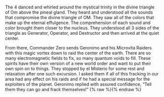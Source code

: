 The 4 danced and whirled around the mystical trinity in the divine triangle of Om above the pineal gland. They heard and understood all the sounds that compromise the divine triangle of OM. They saw all of the colors that make up the eternal effulgence. The comprehension of each sound and color brought them closer to the nucleus. They understood all 3 sides of the triangle as Generator, Operator, and Destructor and then arrived at the quiet center. 

From there, Commander Zero sends Geronimo and his Microvita Raiders with this magic vortex down to raid the center of the earth. There are so many electromagnetic fields to fix, so many quantum voids to fill. These spirits have their own version of a new world order and want to put their own spin on to things. They stopped by el Misterio for some rest and relaxation after one such excursion. I asked them if all of this fracking in our area had any effect on his raids and if he had a special message for the exploiters of the planet. Geronimo replied with assured confidence, “Tell them they can go and frack themselves!”
{% raw %}<img src="/assets/images/geronimo.jpg" alt="">{% endraw %}
